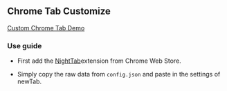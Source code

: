 ## Chrome Tab Customize
[Custom Chrome Tab Demo](Screenshot.png)

### Use guide

- First add the [NightTab](https://chrome.google.com/webstore/detail/nighttab/hdpcadigjkbcpnlcpbcohpafiaefanki?hl=en-GB)extension from Chrome Web Store.

- Simply copy the raw data from `config.json` and paste in the settings of newTab.